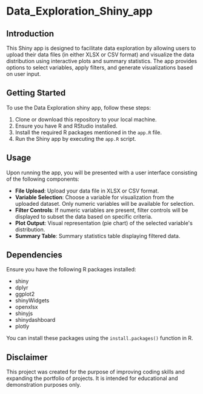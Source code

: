 # Data_Exploration_Shiny_app

## Introduction
This Shiny app is designed to facilitate data exploration by allowing users to upload their data files (in either XLSX or CSV format) and visualize the data distribution using interactive plots and summary statistics. The app provides options to select variables, apply filters, and generate visualizations based on user input.

## Getting Started
To use the Data Exploration shiny app, follow these steps:
1. Clone or download this repository to your local machine.
2. Ensure you have R and RStudio installed.
3. Install the required R packages mentioned in the `app.R` file.
4. Run the Shiny app by executing the `app.R` script.

## Usage
Upon running the app, you will be presented with a user interface consisting of the following components:

- **File Upload**: Upload your data file in XLSX or CSV format.
- **Variable Selection**: Choose a variable for visualization from the uploaded dataset. Only numeric variables will be available for selection.
- **Filter Controls**: If numeric variables are present, filter controls will be displayed to subset the data based on specific criteria.
- **Plot Output**: Visual representation (pie chart) of the selected variable's distribution.
- **Summary Table**: Summary statistics table displaying filtered data.

## Dependencies
Ensure you have the following R packages installed:
- shiny
- dplyr
- ggplot2
- shinyWidgets
- openxlsx
- shinyjs
- shinydashboard
- plotly

You can install these packages using the `install.packages()` function in R.

## Disclaimer
This project was created for the purpose of improving coding skills and expanding the portfolio of projects. It is intended for educational and demonstration purposes only.
